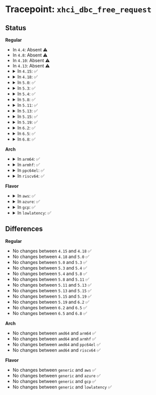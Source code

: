 # Tracepoint: <code>xhci_dbc_free_request</code>

## Status
<b>Regular</b>
<ul>
<li>
In <code>4.4</code>: Absent ⚠️
</li>
<li>
In <code>4.8</code>: Absent ⚠️
</li>
<li>
In <code>4.10</code>: Absent ⚠️
</li>
<li>
In <code>4.13</code>: Absent ⚠️
</li>
<li>
<details>
<summary>In <code>4.15</code>: ✅</summary>

Event:

```c
struct trace_event_raw_xhci_dbc_log_request {
    struct trace_entry ent;
    struct dbc_request *req;
    bool dir;
    unsigned int actual;
    unsigned int length;
    int status;
    char __data[0];
};
```
Function:

```c
void trace_event_raw_event_xhci_dbc_log_request(void *__data, struct dbc_request *req);
```
</details>
</li>
<li>
<details>
<summary>In <code>4.18</code>: ✅</summary>

Event:

```c
struct trace_event_raw_xhci_dbc_log_request {
    struct trace_entry ent;
    struct dbc_request *req;
    bool dir;
    unsigned int actual;
    unsigned int length;
    int status;
    char __data[0];
};
```
Function:

```c
void trace_event_raw_event_xhci_dbc_log_request(void *__data, struct dbc_request *req);
```
</details>
</li>
<li>
<details>
<summary>In <code>5.0</code>: ✅</summary>

Event:

```c
struct trace_event_raw_xhci_dbc_log_request {
    struct trace_entry ent;
    struct dbc_request *req;
    bool dir;
    unsigned int actual;
    unsigned int length;
    int status;
    char __data[0];
};
```
Function:

```c
void trace_event_raw_event_xhci_dbc_log_request(void *__data, struct dbc_request *req);
```
</details>
</li>
<li>
<details>
<summary>In <code>5.3</code>: ✅</summary>

Event:

```c
struct trace_event_raw_xhci_dbc_log_request {
    struct trace_entry ent;
    struct dbc_request *req;
    bool dir;
    unsigned int actual;
    unsigned int length;
    int status;
    char __data[0];
};
```
Function:

```c
void trace_event_raw_event_xhci_dbc_log_request(void *__data, struct dbc_request *req);
```
</details>
</li>
<li>
<details>
<summary>In <code>5.4</code>: ✅</summary>

Event:

```c
struct trace_event_raw_xhci_dbc_log_request {
    struct trace_entry ent;
    struct dbc_request *req;
    bool dir;
    unsigned int actual;
    unsigned int length;
    int status;
    char __data[0];
};
```
Function:

```c
void trace_event_raw_event_xhci_dbc_log_request(void *__data, struct dbc_request *req);
```
</details>
</li>
<li>
<details>
<summary>In <code>5.8</code>: ✅</summary>

Event:

```c
struct trace_event_raw_xhci_dbc_log_request {
    struct trace_entry ent;
    struct dbc_request *req;
    bool dir;
    unsigned int actual;
    unsigned int length;
    int status;
    char __data[0];
};
```
Function:

```c
void trace_event_raw_event_xhci_dbc_log_request(void *__data, struct dbc_request *req);
```
</details>
</li>
<li>
<details>
<summary>In <code>5.11</code>: ✅</summary>

Event:

```c
struct trace_event_raw_xhci_dbc_log_request {
    struct trace_entry ent;
    struct dbc_request *req;
    bool dir;
    unsigned int actual;
    unsigned int length;
    int status;
    char __data[0];
};
```
Function:

```c
void trace_event_raw_event_xhci_dbc_log_request(void *__data, struct dbc_request *req);
```
</details>
</li>
<li>
<details>
<summary>In <code>5.13</code>: ✅</summary>

Event:

```c
struct trace_event_raw_xhci_dbc_log_request {
    struct trace_entry ent;
    struct dbc_request *req;
    bool dir;
    unsigned int actual;
    unsigned int length;
    int status;
    char __data[0];
};
```
Function:

```c
void trace_event_raw_event_xhci_dbc_log_request(void *__data, struct dbc_request *req);
```
</details>
</li>
<li>
<details>
<summary>In <code>5.15</code>: ✅</summary>

Event:

```c
struct trace_event_raw_xhci_dbc_log_request {
    struct trace_entry ent;
    struct dbc_request *req;
    bool dir;
    unsigned int actual;
    unsigned int length;
    int status;
    char __data[0];
};
```
Function:

```c
void trace_event_raw_event_xhci_dbc_log_request(void *__data, struct dbc_request *req);
```
</details>
</li>
<li>
<details>
<summary>In <code>5.19</code>: ✅</summary>

Event:

```c
struct trace_event_raw_xhci_dbc_log_request {
    struct trace_entry ent;
    struct dbc_request *req;
    bool dir;
    unsigned int actual;
    unsigned int length;
    int status;
    char __data[0];
};
```
Function:

```c
void trace_event_raw_event_xhci_dbc_log_request(void *__data, struct dbc_request *req);
```
</details>
</li>
<li>
<details>
<summary>In <code>6.2</code>: ✅</summary>

Event:

```c
struct trace_event_raw_xhci_dbc_log_request {
    struct trace_entry ent;
    struct dbc_request *req;
    bool dir;
    unsigned int actual;
    unsigned int length;
    int status;
    char __data[0];
};
```
Function:

```c
void trace_event_raw_event_xhci_dbc_log_request(void *__data, struct dbc_request *req);
```
</details>
</li>
<li>
<details>
<summary>In <code>6.5</code>: ✅</summary>

Event:

```c
struct trace_event_raw_xhci_dbc_log_request {
    struct trace_entry ent;
    struct dbc_request *req;
    bool dir;
    unsigned int actual;
    unsigned int length;
    int status;
    char __data[0];
};
```
Function:

```c
void trace_event_raw_event_xhci_dbc_log_request(void *__data, struct dbc_request *req);
```
</details>
</li>
<li>
<details>
<summary>In <code>6.8</code>: ✅</summary>

Event:

```c
struct trace_event_raw_xhci_dbc_log_request {
    struct trace_entry ent;
    struct dbc_request *req;
    bool dir;
    unsigned int actual;
    unsigned int length;
    int status;
    char __data[0];
};
```
Function:

```c
void trace_event_raw_event_xhci_dbc_log_request(void *__data, struct dbc_request *req);
```
</details>
</li>
</ul>
<b>Arch</b>
<ul>
<li>
<details>
<summary>In <code>arm64</code>: ✅</summary>

Event:

```c
struct trace_event_raw_xhci_dbc_log_request {
    struct trace_entry ent;
    struct dbc_request *req;
    bool dir;
    unsigned int actual;
    unsigned int length;
    int status;
    char __data[0];
};
```
Function:

```c
void trace_event_raw_event_xhci_dbc_log_request(void *__data, struct dbc_request *req);
```
</details>
</li>
<li>
<details>
<summary>In <code>armhf</code>: ✅</summary>

Event:

```c
struct trace_event_raw_xhci_dbc_log_request {
    struct trace_entry ent;
    struct dbc_request *req;
    bool dir;
    unsigned int actual;
    unsigned int length;
    int status;
    char __data[0];
};
```
Function:

```c
void trace_event_raw_event_xhci_dbc_log_request(void *__data, struct dbc_request *req);
```
</details>
</li>
<li>
<details>
<summary>In <code>ppc64el</code>: ✅</summary>

Event:

```c
struct trace_event_raw_xhci_dbc_log_request {
    struct trace_entry ent;
    struct dbc_request *req;
    bool dir;
    unsigned int actual;
    unsigned int length;
    int status;
    char __data[0];
};
```
Function:

```c
void trace_event_raw_event_xhci_dbc_log_request(void *__data, struct dbc_request *req);
```
</details>
</li>
<li>
<details>
<summary>In <code>riscv64</code>: ✅</summary>

Event:

```c
struct trace_event_raw_xhci_dbc_log_request {
    struct trace_entry ent;
    struct dbc_request *req;
    bool dir;
    unsigned int actual;
    unsigned int length;
    int status;
    char __data[0];
};
```
Function:

```c
void trace_event_raw_event_xhci_dbc_log_request(void *__data, struct dbc_request *req);
```
</details>
</li>
</ul>
<b>Flavor</b>
<ul>
<li>
<details>
<summary>In <code>aws</code>: ✅</summary>

Event:

```c
struct trace_event_raw_xhci_dbc_log_request {
    struct trace_entry ent;
    struct dbc_request *req;
    bool dir;
    unsigned int actual;
    unsigned int length;
    int status;
    char __data[0];
};
```
Function:

```c
void trace_event_raw_event_xhci_dbc_log_request(void *__data, struct dbc_request *req);
```
</details>
</li>
<li>
<details>
<summary>In <code>azure</code>: ✅</summary>

Event:

```c
struct trace_event_raw_xhci_dbc_log_request {
    struct trace_entry ent;
    struct dbc_request *req;
    bool dir;
    unsigned int actual;
    unsigned int length;
    int status;
    char __data[0];
};
```
Function:

```c
void trace_event_raw_event_xhci_dbc_log_request(void *__data, struct dbc_request *req);
```
</details>
</li>
<li>
<details>
<summary>In <code>gcp</code>: ✅</summary>

Event:

```c
struct trace_event_raw_xhci_dbc_log_request {
    struct trace_entry ent;
    struct dbc_request *req;
    bool dir;
    unsigned int actual;
    unsigned int length;
    int status;
    char __data[0];
};
```
Function:

```c
void trace_event_raw_event_xhci_dbc_log_request(void *__data, struct dbc_request *req);
```
</details>
</li>
<li>
<details>
<summary>In <code>lowlatency</code>: ✅</summary>

Event:

```c
struct trace_event_raw_xhci_dbc_log_request {
    struct trace_entry ent;
    struct dbc_request *req;
    bool dir;
    unsigned int actual;
    unsigned int length;
    int status;
    char __data[0];
};
```
Function:

```c
void trace_event_raw_event_xhci_dbc_log_request(void *__data, struct dbc_request *req);
```
</details>
</li>
</ul>

## Differences
<b>Regular</b>
<ul>
<li>
No changes between <code>4.15</code> and <code>4.18</code> ✅
</li>
<li>
No changes between <code>4.18</code> and <code>5.0</code> ✅
</li>
<li>
No changes between <code>5.0</code> and <code>5.3</code> ✅
</li>
<li>
No changes between <code>5.3</code> and <code>5.4</code> ✅
</li>
<li>
No changes between <code>5.4</code> and <code>5.8</code> ✅
</li>
<li>
No changes between <code>5.8</code> and <code>5.11</code> ✅
</li>
<li>
No changes between <code>5.11</code> and <code>5.13</code> ✅
</li>
<li>
No changes between <code>5.13</code> and <code>5.15</code> ✅
</li>
<li>
No changes between <code>5.15</code> and <code>5.19</code> ✅
</li>
<li>
No changes between <code>5.19</code> and <code>6.2</code> ✅
</li>
<li>
No changes between <code>6.2</code> and <code>6.5</code> ✅
</li>
<li>
No changes between <code>6.5</code> and <code>6.8</code> ✅
</li>
</ul>
<b>Arch</b>
<ul>
<li>
No changes between <code>amd64</code> and <code>arm64</code> ✅
</li>
<li>
No changes between <code>amd64</code> and <code>armhf</code> ✅
</li>
<li>
No changes between <code>amd64</code> and <code>ppc64el</code> ✅
</li>
<li>
No changes between <code>amd64</code> and <code>riscv64</code> ✅
</li>
</ul>
<b>Flavor</b>
<ul>
<li>
No changes between <code>generic</code> and <code>aws</code> ✅
</li>
<li>
No changes between <code>generic</code> and <code>azure</code> ✅
</li>
<li>
No changes between <code>generic</code> and <code>gcp</code> ✅
</li>
<li>
No changes between <code>generic</code> and <code>lowlatency</code> ✅
</li>
</ul>
